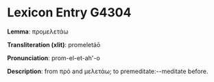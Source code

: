 # Lexicon Entry G4304

**Lemma**: προμελετάω

**Transliteration (xlit)**: promeletáō

**Pronunciation**: prom-el-et-ah'-o

**Description**:
from πρό and μελετάω; to premeditate:--meditate before.
